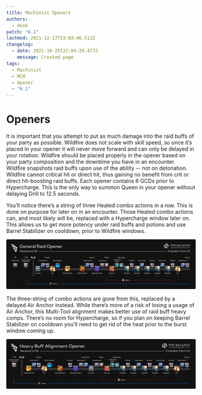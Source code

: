 ```yaml
---
title: Machinist Openers
authors:
  - dook
patch: "6.1"
lastmod: 2021-12-17T23:03:46.511Z
changelog:
  - date: 2021-10-25T22:04:20.477Z
    message: Created page
tags:
  - Machinist
  - MCH
  - Opener
  - "6.1"
---
```

# Openers 

It is important that you attempt to put as much damage into the raid buffs of your party as possible. Wildfire does not scale with skill speed, so once it’s placed in your opener it will never move forward and can only be delayed in your rotation. Wildfire should be placed properly in the opener based on your party composition and the downtime you have in an encounter. Wildfire snapshots raid buffs upon use of the ability -- not on detonation. Wildfire cannot critical hit or direct hit, thus gaining no benefit from crit or direct hit-boosting raid buffs. Each opener contains 6 GCDs prior to Hypercharge. This is the only way to summon Queen in your opener without delaying Drill to 12.5 seconds.

You’ll notice there’s a string of three Heated combo actions in a row. This is done on purpose for later on in an encounter. Those Heated combo actions can, and most likely will be, replaced with a Hypercharge window later on. This allows us to get more potency under raid buffs and potions and use Barrel Stabilizer on cooldown, prior to Wildfire windows.

![](/img/jobs/mch/compressed_mch_6.0_standard_opener_v1.1.png)

The three-string of combo actions are gone from this, replaced by a delayed Air Anchor instead. While there’s more of a risk of losing a usage of Air Anchor, this Multi-Tool alignment makes better use of raid buff heavy comps. There’s no room for Hypercharge, so if you plan on keeping Barrel Stabilizer on cooldown you’ll need to get rid of the heat prior to the burst window coming up.

![](/img/jobs/mch/compressed_mch_6.0_buff_opener_v1.1.png)